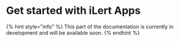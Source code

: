# Get started with iLert Apps

{% hint style="info" %}
This part of the documentation is currently in development and will be available soon.
{% endhint %}
